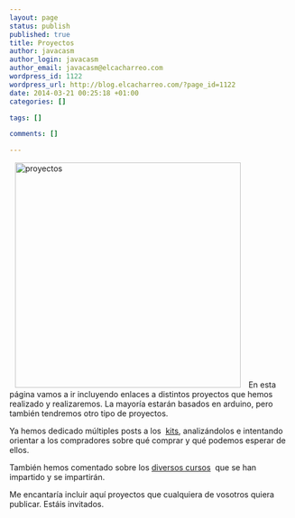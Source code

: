 ```yaml
--- 
layout: page
status: publish
published: true
title: Proyectos
author: javacasm
author_login: javacasm
author_email: javacasm@elcacharreo.com
wordpress_id: 1122
wordpress_url: http://blog.elcacharreo.com/?page_id=1122
date: 2014-03-21 00:25:18 +01:00
categories: []

tags: []

comments: []

---
```

<a href="http://blog.elcacharreo.com/wp-content/uploads/2014/03/proyectos.jpg"><img class="alignleft size-full wp-image-1123" style="margin-left: 10px; margin-right: 10px;" alt="proyectos" src="http://blog.elcacharreo.com/wp-content/uploads/2014/03/proyectos.jpg" width="400" height="400" /></a>
En esta página vamos a ir incluyendo enlaces a distintos proyectos que hemos realizado y realizaremos. La mayoría estarán basados en arduino, pero también tendremos otro tipo de proyectos.

Ya hemos dedicado múltiples posts a los  <a href="http://blog.elcacharreo.com/tag/kit/" target="_blank">kits</a>, analizándolos e intentando orientar a los compradores sobre qué comprar y qué podemos esperar de ellos.

También hemos comentado sobre los <a href="http://blog.elcacharreo.com/tag/curso/" target="_blank">diversos cursos</a>  que se han impartido y se impartirán.

Me encantaría incluir aquí proyectos que cualquiera de vosotros quiera publicar. Estáis invitados.
